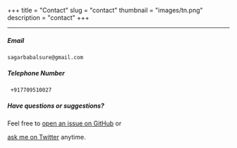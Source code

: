 +++
title = "Contact"
slug = "contact"
thumbnail = "images/tn.png"
description = "contact"
+++

------
##### Email
	sagarbabalsure@gmail.com

##### Telephone Number
	 +917709510027


##### Have questions or suggestions? 

Feel free to [open an issue on GitHub](https://github.com/sagarbabalsure) or 

[ask me on Twitter](https://twitter.com/SagarBabalsure) anytime.